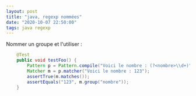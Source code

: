 ```yaml
---
layout: post
title: "java, regexp nommées"
date: "2020-10-07 22:50:00"
tags: java regexp
---
```


Nommer un groupe et l'utiliser :

```java
    @Test
    public void testFoo() {
        Pattern p = Pattern.compile("Voici le nombre : (?<nombre>\\d+)");
        Matcher m = p.matcher("Voici le nombre : 123");
        assertTrue(m.matches());
        assertEquals("123", m.group("nombre"));
    }

```

